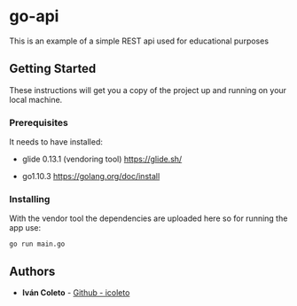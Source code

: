 # go-api

This is an example of a simple REST api used for educational purposes

## Getting Started

These instructions will get you a copy of the project up and running on your local machine.

### Prerequisites

It needs to have installed:
- glide 0.13.1 (vendoring tool)
https://glide.sh/

- go1.10.3
https://golang.org/doc/install

### Installing

With the vendor tool the dependencies are uploaded here so for running the app use:

```
go run main.go
```

## Authors

* **Iván Coleto** - [Github - icoleto](https://github.com/icoleto)
